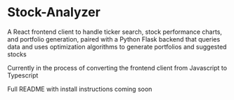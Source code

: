 # Stock-Analyzer

A React frontend client to handle ticker search, stock performance charts, and portfolio generation, paired with a Python Flask backend that queries data and uses optimization algorithms to generate portfolios and suggested stocks

Currently in the process of converting the frontend client from Javascript to Typescript

Full README with install instructions coming soon
